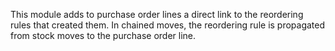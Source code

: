 This module adds to purchase order lines a direct link to the reordering
rules that created them. In chained moves, the reordering rule is
propagated from stock moves to the purchase order line.
